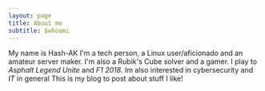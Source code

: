 ```yaml
---
layout: page
title: About me
subtitle: $whoami
---
```


My name is Hash-AK
I'm a tech person, a Linux user/aficionado and an amateur server maker. I'm also a Rubik's Cube solver and a gamer. I play to _Asphalt Legend Unite_ and _F1 2018_.
Im also interested in cybersecurity and _IT_ in general 
This is my blog to post about stuff I like!
